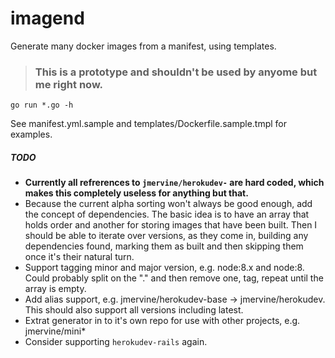# imagend
Generate many docker images from a manifest, using templates.

> ### This is a prototype and shouldn't be used by anyome but me right now.

```
go run *.go -h
```

See manifest.yml.sample and templates/Dockerfile.sample.tmpl for examples.

##### TODO

- **Currently all refrerences to `jmervine/herokudev-` are hard coded,
  which makes this completely useless for anything but that.**
- Because the current alpha sorting won't always be good enough, add the
  concept of dependencies. The basic idea is to have an array that holds
  order and another for storing images that have been built. Then I
  should be able to iterate over versions, as they come in, building any
  dependencies found, marking them as built and then skipping them
  once it's their natural turn.
- Support tagging minor and major version, e.g. node:8.x and node:8.
  Could probably split on the "." and then remove one, tag, repeat until
  the array is empty.
- Add alias support, e.g. jmervine/herokudev-base -> jmervine/herokudev.
  This should also support all versions including latest.
- Extrat generator in to it's own repo for use with other projects, e.g.
  jmervine/mini\*
- Consider supporting `herokudev-rails` again.
